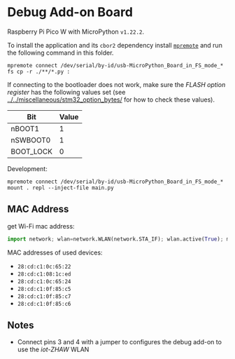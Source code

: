 # Debug Add-on Board

Raspberry Pi Pico W with MicroPython `v1.22.2`.

To install the application and its `cbor2` dependency install
[`mpremote`](https://docs.micropython.org/en/latest/reference/mpremote.html) and
run the following command in this folder.

``` shell
mpremote connect /dev/serial/by-id/usb-MicroPython_Board_in_FS_mode_* fs cp -r ./**/*.py :
```

If connecting to the bootloader does not work, make sure the *FLASH option register* has the following values set (see [../../miscellaneous/stm32_option_bytes/](../../miscellaneous/stm32_option_bytes/) for how to check these values).

| Bit       | Value |
|-----------|-------|
| nBOOT1    | 1     |
| nSWBOOT0  | 1     |
| BOOT_LOCK | 0     |

Development:

``` shell
mpremote connect /dev/serial/by-id/usb-MicroPython_Board_in_FS_mode_* mount . repl --inject-file main.py
```

## MAC Address

get Wi-Fi mac address:

``` python
import network; wlan=network.WLAN(network.STA_IF); wlan.active(True); mac=wlan.config("mac").hex(); ":".join([mac[i:i+2] for i in range(0,len(mac),2)])
```

MAC addresses of used devices:

- `28:cd:c1:0c:65:22`
- `28:cd:c1:08:1c:ed`
- `28:cd:c1:0c:65:24`
- `28:cd:c1:0f:85:c5`
- `28:cd:c1:0f:85:c7`
- `28:cd:c1:0f:85:c6`

## Notes

- Connect pins 3 and 4 with a jumper to configures the debug add-on to use the *iot-ZHAW* WLAN

